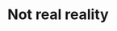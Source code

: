 ---
layout: projects-list

title: Not real reality
meta: Not real reality.
logo: nrr.png
order: 1

category: comics

lang: en
ref: nrr
---